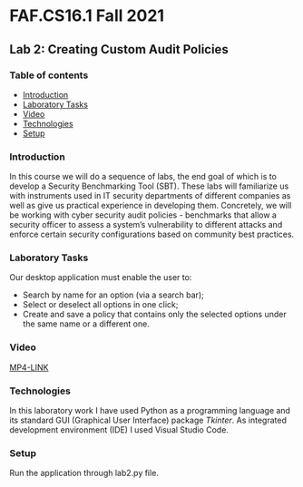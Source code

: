 # FAF.CS16.1 Fall 2021

## Lab 2: Creating  Custom  Audit  Policies

### Table of contents

* [Introduction](#introduction)
* [Laboratory Tasks](#lab-tasks)
* [Video](#video)
* [Technologies](#technologies)
* [Setup](#setup)

### Introduction

In this course we will do a sequence of labs, the end goal of which is to develop a Security Benchmarking Tool (SBT).
These labs will familiarize us with instruments used in IT security departments of different companies as well as give
us practical experience in developing them. Concretely, we will be working with cyber security audit policies -
benchmarks that allow a security officer to assess a system’s vulnerability to different attacks and enforce certain
security configurations based on community best practices.

### Laboratory Tasks

Our desktop application must enable the user to:

* Search by name for an option (via a search bar);
* Select or deselect all options in one click;
* Create and save a policy that contains only the selected options under the same name or a different one.

### Video
[MP4-LINK](lab2.mp4)

### Technologies

In this laboratory work I have used Python as a programming language and its standard GUI (Graphical User Interface)
package *Tkinter*. As integrated development environment (IDE) I used Visual Studio Code.

### Setup

Run the application through lab2.py file.
